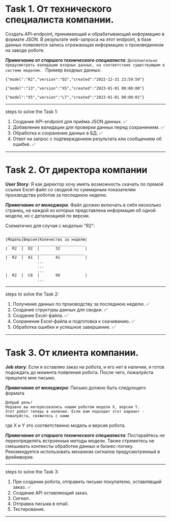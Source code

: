 # Task 1. От технического специалиста компании.
Создать API-endpoint, принимающий и обрабатывающий информацию в формате JSON. 
В результате web-запроса на этот endpoint, в базе данных появляется запись 
отражающая информацию о произведенном на заводе роботе. 

_**Примечание от старшего технического специалиста**_: 
`Дополнительно предусмотреть валидацию входных данных, на соответствие существующим в системе моделям.
`
Пример входных данных:

```{"model":"R2","version":"D2","created":"2022-12-31 23:59:59"}```

```{"model":"13","version":"XS","created":"2023-01-01 00:00:00"}```

```{"model":"X5","version":"LT","created":"2023-01-01 00:00:01"}```

-----------------------------------------------------------------------------------------------
steps to solve the Task 1:

1. Создание API-endpoint для приёма JSON данных. ✅
2. Добавление валидации для проверки данных перед сохранением. ✅
3. Обработка и сохранение данных в БД. ✅
4. Ответ на запрос с подтверждением результата или сообщением об ошибке. ✅
-----------------------------------------------------------------------------------------------


# Task 2. От директора компании
**User Story**: Я как директор хочу иметь возможность скачать по прямой ссылке Excel-файл со сводкой по суммарным показателям производства роботов за последнюю неделю. 

_**Примечание от менеджера**_. Файл должен включать в себя несколько страниц, на каждой из которых представлена информация об одной модели, но с детализацией по версии. 

Схематично для случая с моделью "R2":

```
 __________________________________
|Модель|Версия|Количество за неделю|
 __________________________________
|  R2  |  D2  |       32           |
 __________________________________
|  R2  |  A1  |       41           |
              ...
              ... 
              ...
|  R2  |  С8  |       99           |
              ...  
```

-----------------------------------------------------------------------------------------------
steps to solve the Task 2:

1. Получение данных по производству за последнюю неделю. ✅
2. Создание структуры данных для сводки. ✅
3. Создание Excel-файла. ✅
4. Сохранение Excel-файла и подготовка к скачиванию. ✅
5. Обработка ошибки и успешное завершение. ✅
-----------------------------------------------------------------------------------------------


# Task 3. От клиента компании.
**Job story**: Если я оставляю заказ на робота, и его нет в наличии, я готов подождать до момента появления робота. После чего, пожалуйста пришлите мне письмо.

_**Примечание от менеджера**_: Письмо должно быть следующего формата
```
Добрый день!
Недавно вы интересовались нашим роботом модели X, версии Y. 
Этот робот теперь в наличии. Если вам подходит этот вариант - пожалуйста, свяжитесь с нами
```
где Х и Y это соответственно модель и версия робота.

_**Примечание от старшего технического специалиста**_: Постарайтесь не переопределять встроенные методы модели. Также стремитесь не смешивать контексты обработки данных и бизнес-логику. Рекомендуется использовать механизм сигналов предусмотренный в фреймворке.

-----------------------------------------------------------------------------------------------
steps to solve the Task 3:

1. При создании робота, отправить письмо покупателю, оставлявщий заказ. ✅
2. Создание API оставляющий заказ.
1. Сигнал. 
2. Отправка письма в email.
3. Тестирование.
-----------------------------------------------------------------------------------------------
